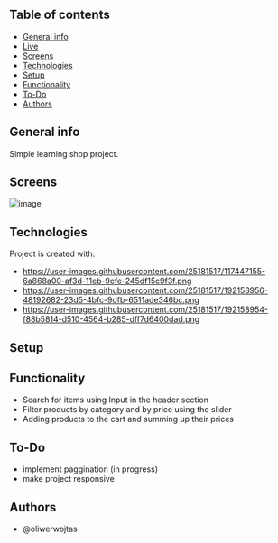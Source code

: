 ## Table of contents
* [General info](#general-info)
* [Live](#live)
* [Screens](#screens)
* [Technologies](#technologies)
* [Setup](#setup)
* [Functionality](#functionality)
* [To-Do](#todo)
* [Authors](#authors)

## General info
Simple learning shop project. 

## Screens
![image](https://user-images.githubusercontent.com/72667760/212373551-64cc655e-e835-48cc-a309-2f47a556184d.png)
	
## Technologies
Project is created with:
* https://user-images.githubusercontent.com/25181517/117447155-6a868a00-af3d-11eb-9cfe-245df15c9f3f.png
* https://user-images.githubusercontent.com/25181517/192158956-48192682-23d5-4bfc-9dfb-6511ade346bc.png
* https://user-images.githubusercontent.com/25181517/192158954-f88b5814-d510-4564-b285-dff7d6400dad.png
	
## Setup

## Functionality
* Search for items using Input in the header section
* Filter products by category and by price using the slider
* Adding products to the cart and summing up their prices

## To-Do
* implement paggination (in progress)
* make project responsive

## Authors
* @oliwerwojtas
